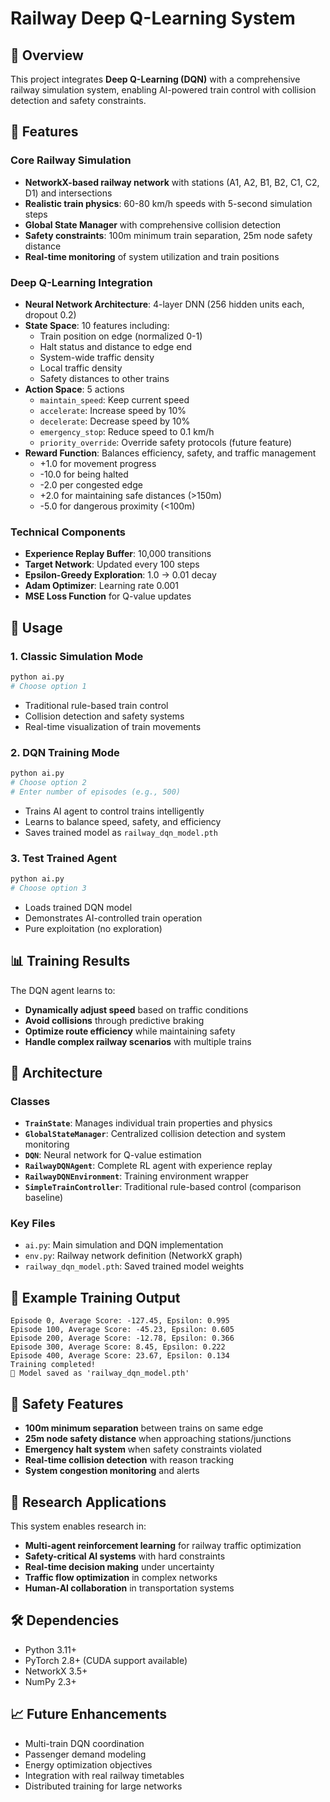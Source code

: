 # Railway Deep Q-Learning System

## 🚂 Overview
This project integrates **Deep Q-Learning (DQN)** with a comprehensive railway simulation system, enabling AI-powered train control with collision detection and safety constraints.

## 🎯 Features

### Core Railway Simulation
- **NetworkX-based railway network** with stations (A1, A2, B1, B2, C1, C2, D1) and intersections
- **Realistic train physics**: 60-80 km/h speeds with 5-second simulation steps
- **Global State Manager** with comprehensive collision detection
- **Safety constraints**: 100m minimum train separation, 25m node safety distance
- **Real-time monitoring** of system utilization and train positions

### Deep Q-Learning Integration
- **Neural Network Architecture**: 4-layer DNN (256 hidden units each, dropout 0.2)
- **State Space**: 10 features including:
  - Train position on edge (normalized 0-1)
  - Halt status and distance to edge end
  - System-wide traffic density
  - Local traffic density
  - Safety distances to other trains
- **Action Space**: 5 actions
  - `maintain_speed`: Keep current speed
  - `accelerate`: Increase speed by 10%
  - `decelerate`: Decrease speed by 10%
  - `emergency_stop`: Reduce speed to 0.1 km/h
  - `priority_override`: Override safety protocols (future feature)
- **Reward Function**: Balances efficiency, safety, and traffic management
  - +1.0 for movement progress
  - -10.0 for being halted
  - -2.0 per congested edge
  - +2.0 for maintaining safe distances (>150m)
  - -5.0 for dangerous proximity (<100m)

### Technical Components
- **Experience Replay Buffer**: 10,000 transitions
- **Target Network**: Updated every 100 steps
- **Epsilon-Greedy Exploration**: 1.0 → 0.01 decay
- **Adam Optimizer**: Learning rate 0.001
- **MSE Loss Function** for Q-value updates

## 🚀 Usage

### 1. Classic Simulation Mode
```bash
python ai.py
# Choose option 1
```
- Traditional rule-based train control
- Collision detection and safety systems
- Real-time visualization of train movements

### 2. DQN Training Mode
```bash
python ai.py
# Choose option 2
# Enter number of episodes (e.g., 500)
```
- Trains AI agent to control trains intelligently
- Learns to balance speed, safety, and efficiency
- Saves trained model as `railway_dqn_model.pth`

### 3. Test Trained Agent
```bash
python ai.py
# Choose option 3
```
- Loads trained DQN model
- Demonstrates AI-controlled train operation
- Pure exploitation (no exploration)

## 📊 Training Results
The DQN agent learns to:
- **Dynamically adjust speed** based on traffic conditions
- **Avoid collisions** through predictive braking
- **Optimize route efficiency** while maintaining safety
- **Handle complex railway scenarios** with multiple trains

## 🔧 Architecture

### Classes
- **`TrainState`**: Manages individual train properties and physics
- **`GlobalStateManager`**: Centralized collision detection and system monitoring
- **`DQN`**: Neural network for Q-value estimation
- **`RailwayDQNAgent`**: Complete RL agent with experience replay
- **`RailwayDQNEnvironment`**: Training environment wrapper
- **`SimpleTrainController`**: Traditional rule-based control (comparison baseline)

### Key Files
- `ai.py`: Main simulation and DQN implementation
- `env.py`: Railway network definition (NetworkX graph)
- `railway_dqn_model.pth`: Saved trained model weights

## 🎯 Example Training Output
```
Episode 0, Average Score: -127.45, Epsilon: 0.995
Episode 100, Average Score: -45.23, Epsilon: 0.605
Episode 200, Average Score: -12.78, Epsilon: 0.366
Episode 300, Average Score: 8.45, Epsilon: 0.222
Episode 400, Average Score: 23.67, Epsilon: 0.134
Training completed!
💾 Model saved as 'railway_dqn_model.pth'
```

## 🚦 Safety Features
- **100m minimum separation** between trains on same edge
- **25m node safety distance** when approaching stations/junctions
- **Emergency halt system** when safety constraints violated
- **Real-time collision detection** with reason tracking
- **System congestion monitoring** and alerts

## 🔬 Research Applications
This system enables research in:
- **Multi-agent reinforcement learning** for railway traffic optimization
- **Safety-critical AI systems** with hard constraints
- **Real-time decision making** under uncertainty
- **Traffic flow optimization** in complex networks
- **Human-AI collaboration** in transportation systems

## 🛠️ Dependencies
- Python 3.11+
- PyTorch 2.8+ (CUDA support available)
- NetworkX 3.5+
- NumPy 2.3+

## 📈 Future Enhancements
- Multi-train DQN coordination
- Passenger demand modeling
- Energy optimization objectives
- Integration with real railway timetables
- Distributed training for large networks
